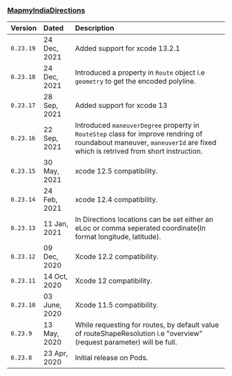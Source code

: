 ### [MapmyIndiaDirections](#MapmyIndiaDirections)

| Version | Dated | Description |
| :---- | :---- | :---- |
| `0.23.19` | 24 Dec, 2021 | Added support for xcode 13.2.1|
| `0.23.18` | 24 Dec, 2021 | Introduced a property in `Route` object i.e `geometry` to get the encoded polyline.|
| `0.23.17` | 28 Sep, 2021 | Added support for xcode 13 |
| `0.23.16` | 22 Sep, 2021 | Introduced `maneuverDegree` property in `RouteStep` class for improve rendring of roundabout maneuver, `maneuverId` are fixed which is retrived from short instruction. |
| `0.23.15` | 30 May, 2021 | xcode 12.5 compatibility. |
| `0.23.14` | 24 Feb, 2021 | xcode 12.4 compatibility. |
| `0.23.13` | 11 Jan, 2021 | In Directions locations can be set either an eLoc or comma seperated coordinate(In format longitude, latitude). |
| `0.23.12` | 09 Dec, 2020 | Xcode 12.2 compatibility. |
| `0.23.11` | 14 Oct, 2020 | Xcode 12 compatibility. |
| `0.23.10` | 03 June, 2020 | Xcode 11.5 compatibility. |
| `0.23.9` | 13 May, 2020 | While requesting for routes, by default value of routeShapeResolution i.e "overview" (request parameter) will be full. |
| `0.23.8` | 23 Apr, 2020 | Initial release on Pods. |
